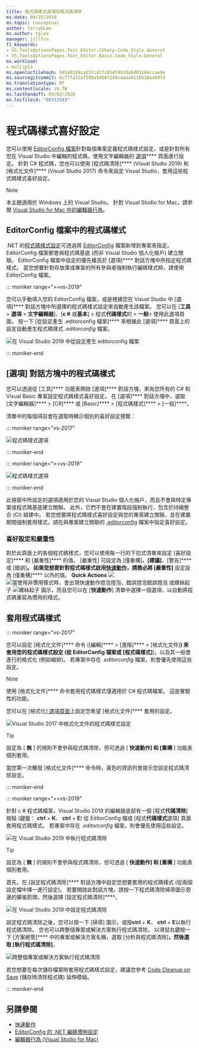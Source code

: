 ```yaml
---
title: 程式碼樣式選項及程式碼清除
ms.date: 04/25/2019
ms.topic: conceptual
author: TerryGLee
ms.author: tglee
manager: jillfra
f1_keywords:
- VS.ToolsOptionsPages.Text_Editor.CSharp.Code_Style.General
- VS.ToolsOptionsPages.Text_Editor.Basic.Code_Style.General
ms.workload:
- multiple
ms.openlocfilehash: 9d540339ca25fc42fc05df4818a6d05204ccae0e
ms.sourcegitcommit: 6cfffa72af599a9d667249caaaa411bb28ea69fd
ms.translationtype: MT
ms.contentlocale: zh-TW
ms.lasthandoff: 09/02/2020
ms.locfileid: "89312583"
---
```

# <a name="code-style-preferences"></a>程式碼樣式喜好設定

您可以使用 [EditorConfig 檔案](#code-styles-in-editorconfig-files)針對每個專案定義程式碼樣式設定，或是針對所有您在 Visual Studio 中編輯的程式碼，使用文字編輯器的 [選項](#code-styles-in-the-options-dialog-box)**** 頁面進行設定。 針對 C# 程式碼，您也可以使用 [程式碼清除]**** (Visual Studio 2019) 和 [格式化文件]**** (Visual Studio 2017) 命令來設定 Visual Studio，套用這些程式碼樣式喜好設定。

> [!NOTE]
> 本主題適用於 Windows 上的 Visual Studio。 針對 Visual Studio for Mac，請參閱 [Visual Studio for Mac 中的編輯器行為](/visualstudio/mac/editor-behavior)。

## <a name="code-styles-in-editorconfig-files"></a>EditorConfig 檔案中的程式碼樣式

.NET 的[程式碼樣式設定](../ide/editorconfig-code-style-settings-reference.md)可透過將 [EditorConfig](create-portable-custom-editor-options.md) 檔案新增到專案來指定。 EditorConfig 檔案都會與程式碼基底 (而非 Visual Studio 個人化帳戶) 建立關聯。 EditorConfig 檔案中設定的優先權高於 [選項]**** 對話方塊中所指定程式碼樣式。 當您想要針對存放庫或專案的所有參與者強制執行編碼樣式時，請使用 EditorConfig 檔案。

::: moniker range=">=vs-2019"

您可以手動填入您的 EditorConfig 檔案，或是根據您在 Visual Studio 中 [選項]**** 對話方塊中所選擇的程式碼樣式設定來自動產生該檔案。 您可以在 [**工具**  >  **選項**  >  **文字編輯器**]、[**c #** 或**基本**] > 程式**代碼樣式**的  >  **一般**> 使用此選項頁面。 按一下 [從設定產生 .editorconfig 檔案]**** 來根據此 [選項]**** 頁面上的設定自動產生程式碼樣式 *.editorconfig* 檔案。

![在 Visual Studio 2019 中從設定產生 editorconfig 檔案](media/vs-2019/generate-editorconfig-file-small.png)

::: moniker-end

## <a name="code-styles-in-the-options-dialog-box"></a>[選項] 對話方塊中的程式碼樣式

您可以透過從 [工具]**** 功能表開啟 [選項]**** 對話方塊，來為您所有的 C# 和 Visual Basic 專案設定程式碼樣式喜好設定。 在 [選項]**** 對話方塊中，選取 [文字編輯器]**** > [C#]**** 或 [Basic]**** > [程式碼樣式]**** > [一般]****。

清單中的每個項目會在選取時顯示個別的喜好設定預覽：

::: moniker range="vs-2017"

![程式碼樣式選項](media/code-style-quick-actions-dialog.png)

::: moniker-end

::: moniker range=">=vs-2019"

![程式碼樣式選項](media/vs-2019/code-style-quick-actions-dialog.png)

::: moniker-end

此視窗中所設定的選項適用於您的 Visual Studio 個人化帳戶，而且不會與特定專案或程式碼基底建立關聯。 此外，它們不會在建置階段強制執行，包含於持續整合 (CI) 組建中。 若您想要將程式碼樣式喜好設定與您的專案建立關聯，並在建置期間強制套用樣式，請在與專案建立關聯的 [.editorconfig](#code-styles-in-editorconfig-files) 檔案中指定喜好設定。

### <a name="preference-and-severity"></a>喜好設定和嚴重性

對於此頁面上的各個程式碼樣式，您可以使用每一行的下拉式清單來設定 [喜好設定]**** 和 [嚴重性]**** 的值。 [嚴重性] 可設定為 [僅重構]****、[建議]****、[警告]**** 或 [錯誤]****。 如果您想要針對程式碼樣式啟用[快速動作](../ide/quick-actions.md)，請務必將 [嚴重性]**** 設定設為 [僅重構]**** 以外的值。 **Quick Actions** ![ ](media/light-bulb-dropdown.png) ![ 當使用非慣用樣式時，會出現快速動作燈泡燈泡、錯誤燈泡錯誤燈泡 ](media/error-bulb.png) 或螺絲起子 ![ 螺絲起子 ](media/screwdriver.png) 圖示，而且您可以在 [**快速動作**] 清單中選擇一個選項，以自動將程式碼重寫為慣用的樣式。

## <a name="apply-code-styles"></a>套用程式碼樣式

::: moniker range="vs-2017"

您可以設定 [格式化文件]**** 命令 ([編輯]**** > [進階]**** > [格式化文件]****) 來套用您的程式碼樣式設定 (從 EditorConfig 檔案或 [程式碼樣式]****)，以及其一般會進行的格式化 (例如縮排)。 若專案中存在 *.editorconfig* 檔案，則會優先使用這些設定。

> [!NOTE]
> 使用 [格式化文件]**** 命令套用程式碼樣式僅適用於 C# 程式碼檔案。 這是實驗性的功能。

您可以在 [格式化][ 選項頁面](reference/options-text-editor-csharp-formatting.md#format-document-settings)上設定您希望 [格式化文件]**** 套用的設定。

![Visual Studio 2017 中格式化文件的程式碼樣式設定](media/format-document-settings-experiment.png)

> [!TIP]
> 設定為 [ **無** ] 的規則不會參與程式碼清除，但可透過 [ **快速動作] 和 [重構** ] 功能表個別套用。

當您第一次觸發 [格式化文件]**** 命令時，黃色的資訊列會提示您設定程式碼清除設定。

::: moniker-end

::: moniker range=">=vs-2019"

針對 c # 程式碼檔案，Visual Studio 2019 的編輯器底部有一個 [程式**代碼清除**] 按鈕 (鍵盤： **ctrl** + **K**、 **ctrl** + **E**) 從 EditorConfig 檔或 [程式**代碼樣式**選項] 頁面套用程式碼樣式。 若專案中存在 *.editorconfig* 檔案，則會優先使用這些設定。

![在 Visual Studio 2019 中執行程式碼清除](media/execute-code-cleanup.png)

> [!TIP]
> 設定為 [ **無** ] 的規則不會參與程式碼清除，但可透過 [ **快速動作] 和 [重構** ] 功能表個別套用。

首先，在 [設定程式碼清除]**** 對話方塊中設定您想要套用的程式碼樣式 (從兩個設定檔中擇一進行設定)。 若要開啟此對話方塊，請按一下程式碼清除掃帚圖示旁邊的擴張箭頭，然後選擇 [設定程式碼清除]****。

![在 Visual Studio 2019 中設定程式碼清除](media/configure-code-cleanup.png)

設定程式碼清除之後，您可以按一下 [掃帚] 圖示，或按**ctrl** + **K**、 **ctrl** + **E**以執行程式碼清除。 您也可以跨整個專案或解決方案執行程式碼清除。 以滑鼠右鍵按一下 [方案總管]**** 中的專案或解決方案名稱，選取 [分析與程式碼清除]****，然後選取 [執行程式碼清除]****。

![跨整個專案或解決方案執行程式碼清除](media/run-code-cleanup-project-solution.png)

若您想要在每次儲存檔案時套用程式碼樣式設定，建議您參考 [Code Cleanup on Save](https://marketplace.visualstudio.com/items?itemName=MadsKristensen.CodeCleanupOnSave) (儲存時清除程式碼) 延伸模組。

::: moniker-end

## <a name="see-also"></a>另請參閱

- [快速動作](../ide/quick-actions.md)
- [EditorConfig 的 .NET 編碼慣例設定](../ide/editorconfig-code-style-settings-reference.md)
- [編輯器行為 (Visual Studio for Mac)](/visualstudio/mac/editor-behavior)
